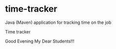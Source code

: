 # time-tracker
Java (Maven) application for tracking time on the job

Time tracker

Good Evening My Dear Students!!!
